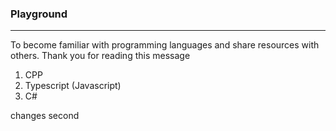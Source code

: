 ### Playground 
---

To become familiar with programming languages and share resources with others. Thank you for reading this message

1. CPP
2. Typescript (Javascript)
3. C#

changes
second